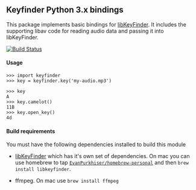 ## Keyfinder Python 3.x bindings

This package implements basic bindings for
[libKeyFinder](https://github.com/ibsh/libKeyFinder). It includes the
supporting libav code for reading audio data and passing it into libKeyFinder.

[![Build Status](https://github.com/evanpurkhiser/keyfinder-py/workflows/build/badge.svg)](https://github.com/EvanPurkhiser/keyfinder-py/actions?query=workflow%3Abuild)

#### Usage

```pycon
>>> import keyfinder
>>> key = keyfinder.key('my-audio.mp3')

>>> key
A
>>> key.camelot()
11B
>>> key.open_key()
4d
```

#### Build requirements

You must have the following dependencies installed to build this module

- [libKeyFinder](https://github.com/ibsh/libKeyFinder#installation) which has
  it's own set of dependencies. On mac you can use homebrew to tap
  [`EvanPurkhiser/homebrew-personal`](https://github.com/EvanPurkhiser/homebrew-personal)
  and then `brew install libkeyfinder`.

- ffmpeg. On mac use `brew install ffmpeg`

